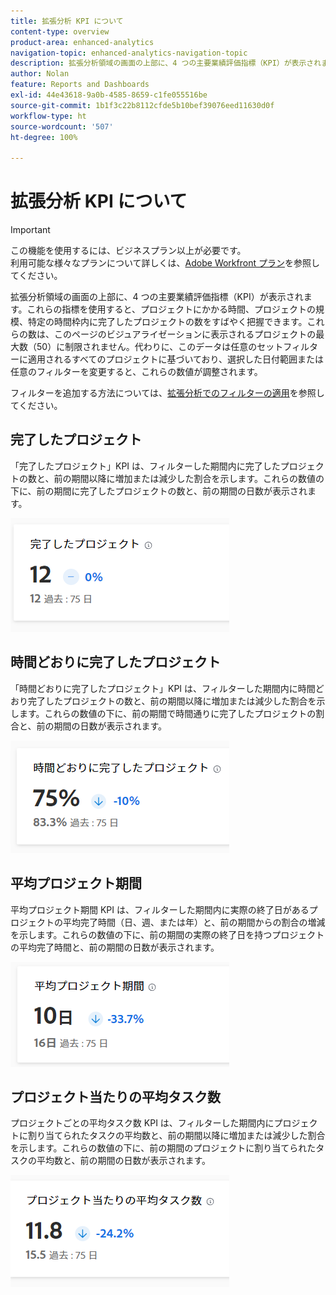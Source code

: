 ```yaml
---
title: 拡張分析 KPI について
content-type: overview
product-area: enhanced-analytics
navigation-topic: enhanced-analytics-navigation-topic
description: 拡張分析領域の画面の上部に、4 つの主要業績評価指標（KPI）が表示されます。これらの指標を使用すると、プロジェクトにかかる時間、プロジェクトの規模、特定の時間枠内に完了したプロジェクトの数をすばやく把握できます。これらの数は、このページのビジュアライゼーションに表示されるプロジェクトの最大数（50）に制限されません。代わりに、このデータは任意のセットフィルターに適用されるすべてのプロジェクトに基づいており、選択した日付範囲または任意のフィルターを変更すると、これらの数値が調整されます。
author: Nolan
feature: Reports and Dashboards
exl-id: 44e43618-9a0b-4585-8659-c1fe055516be
source-git-commit: 1b1f3c22b8112cfde5b10bef39076eed11630d0f
workflow-type: ht
source-wordcount: '507'
ht-degree: 100%

---
```


# 拡張分析 KPI について

>[!IMPORTANT]
>
>この機能を使用するには、ビジネスプラン以上が必要です。\
>利用可能な様々なプランについて詳しくは、[Adobe Workfront プラン](https://www.workfront.com/plans)を参照してください。

拡張分析領域の画面の上部に、4 つの主要業績評価指標（KPI）が表示されます。これらの指標を使用すると、プロジェクトにかかる時間、プロジェクトの規模、特定の時間枠内に完了したプロジェクトの数をすばやく把握できます。これらの数は、このページのビジュアライゼーションに表示されるプロジェクトの最大数（50）に制限されません。代わりに、このデータは任意のセットフィルターに適用されるすべてのプロジェクトに基づいており、選択した日付範囲または任意のフィルターを変更すると、これらの数値が調整されます。

フィルターを追加する方法については、[拡張分析でのフィルターの適用](../enhanced-analytics/use-enhanced-analytics-filters.md)を参照してください。

## 完了したプロジェクト

「完了したプロジェクト」KPI は、フィルターした期間内に完了したプロジェクトの数と、前の期間以降に増加または減少した割合を示します。これらの数値の下に、前の期間に完了したプロジェクトの数と、前の期間の日数が表示されます。

![](assets/kpi-projects-completed-350x182.png)

## 時間どおりに完了したプロジェクト

「時間どおりに完了したプロジェクト」KPI は、フィルターした期間内に時間どおり完了したプロジェクトの数と、前の期間以降に増加または減少した割合を示します。これらの数値の下に、前の期間で時間通りに完了したプロジェクトの割合と、前の期間の日数が表示されます。

![](assets/kpi-projects-completed-on-time-350x180.png)

## 平均プロジェクト期間

平均プロジェクト期間 KPI は、フィルターした期間内に実際の終了日があるプロジェクトの平均完了時間（日、週、または年）と、前の期間からの割合の増減を示します。これらの数値の下に、前の期間の実際の終了日を持つプロジェクトの平均完了時間と、前の期間の日数が表示されます。

![](assets/kpi-avg.-project-duration-350x168.png)

## プロジェクト当たりの平均タスク数

プロジェクトごとの平均タスク数 KPI は、フィルターした期間内にプロジェクトに割り当てられたタスクの平均数と、前の期間以降に増加または減少した割合を示します。これらの数値の下に、前の期間のプロジェクトに割り当てられたタスクの平均数と、前の期間の日数が表示されます。

![](assets/kpi-average-tasks-per-project-350x179.png)
